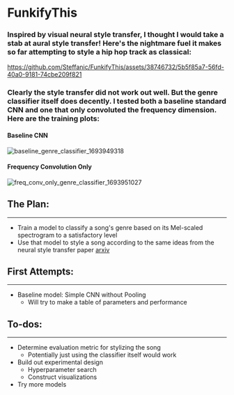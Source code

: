 # FunkifyThis

### Inspired by visual neural style transfer, I thought I would take a stab at aural style transfer! Here's the nightmare fuel it makes so far attempting to style a hip hop track as classical:


https://github.com/Steffanic/FunkifyThis/assets/38746732/5b5f85a7-56fd-40a0-9181-74cbe209f821


### Clearly the style transfer did not work out well. But the genre classifier itself does decently. I tested both a baseline standard CNN and one that only convoluted the frequency dimension. Here are the training plots:

#### Baseline CNN

![baseline_genre_classifier_1693949318](https://github.com/Steffanic/FunkifyThis/assets/38746732/7abc86e1-4e2f-484d-8ee5-5a811907d220)

#### Frequency Convolution Only

![freq_conv_only_genre_classifier_1693951027](https://github.com/Steffanic/FunkifyThis/assets/38746732/a6818771-6e24-40ea-9fe5-b4908b76eda1)


## The Plan:
---------------
 - Train a model to classify a song's genre based on its Mel-scaled spectrogram to a satisfactory level
 - Use that model to style a song according to the same ideas from the neural style transfer paper [arxiv](https://arxiv.org/abs/1508.06576)

## First Attempts:
---------------
 - Baseline model: Simple CNN without Pooling
   - Will try to make a table of parameters and performance
  
## To-dos:
---------------
 - Determine evaluation metric for stylizing the song
    - Potentially just using the classifier itself would work
 - Build out experimental design
   - Hyperparameter search
   - Construct visualizations
 - Try more models
